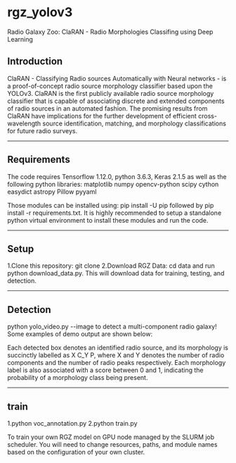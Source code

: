 # rgz_yolov3

Radio Galaxy Zoo: ClaRAN - Radio Morphologies Classifing using Deep Learning

## Introduction

ClaRAN - Classifying Radio sources Automatically with Neural networks - is a proof-of-concept radio source morphology classifier based upon the YOLOv3. ClaRAN is the first publicly available radio source morphology classifier that is capable of associating discrete and extended components of radio sources in an automated fashion. The promising results from ClaRAN have implications for the further development of efficient cross-wavelength source identification, matching, and morphology classifications for future radio surveys.


---

## Requirements

The code requires Tensorflow 1.12.0, python 3.6.3, Keras 2.1.5 as well as the following python libraries:
    matplotlib
    numpy
    opencv-python
    scipy
    cython
    easydict
    astropy
    Pillow
    pyyaml
	 
Those modules can be installed using: pip install -U pip followed by pip install -r requirements.txt. It is highly recommended to setup a standalone python virtual environment to install these modules and run the code.


---

## Setup

   1.Clone this repository: git clone 
   2.Download RGZ Data: cd data and run python download_data.py. This will download data for training, testing, and detection.


---

## Detection

   python yolo_video.py --image to detect a multi-component radio galaxy! Some examples of demo output are shown below:
  
Each detected box denotes an identified radio source, and its morphology is succinctly labelled as X C_Y P, where X and Y denotes the number of radio components and the number of radio peaks respectively. Each morphology label is also associated with a score between 0 and 1, indicating the probability of a morphology class being present.

---

## train

   1.python voc_annotation.py
   2.python train.py

To train your own RGZ model on GPU node managed by the SLURM job scheduler. You will need to change resources, paths, and module names based on the configuration of your own cluster.
